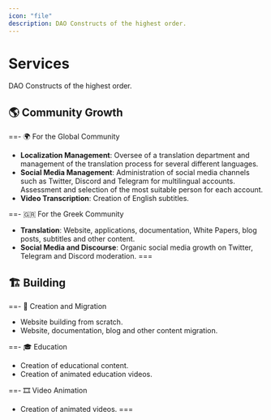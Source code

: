 ```yaml
---
icon: "file"
description: DAO Constructs of the highest order.
---
```

# Services

DAO Constructs of the highest order.

## 🌎 Community Growth

==- 🌍 For the Global Community
- **Localization Management**: Oversee of a translation department and management of the translation process for several different languages.
- **Social Media Management**: Administration of social media channels such as Twitter, Discord and Telegram for multilingual accounts. Assessment and selection of the most suitable person for each account.
- **Video Transcription**: Creation of English subtitles.

==- 🇬🇷 For the Greek Community
- **Translation**: Website, applications, documentation, White Papers, blog posts, subtitles and other content.
- **Social Media and Discourse**: Organic social media growth on Twitter, Telegram and Discord moderation.
===

## 🏗️ Building

==- 🚀 Creation and Migration
- Website building from scratch.
- Website, documentation, blog and other content migration.

==- 🎓 Education
- Creation of educational content.
- Creation of animated education videos.

==- 🎞️ Video Animation
- Creation of animated videos.
===
